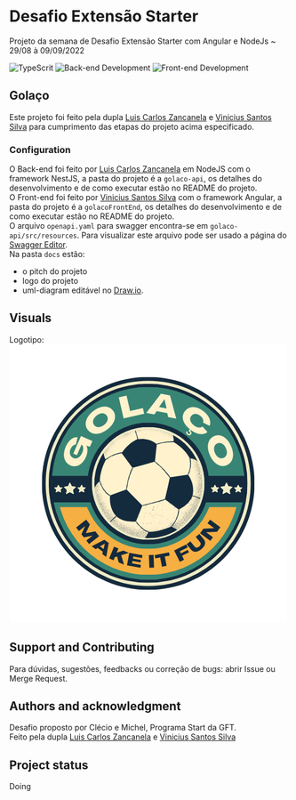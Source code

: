 # Desafio Extensão Starter

Projeto da semana de Desafio Extensão Starter com Angular e NodeJs ~ 29/08 à 09/09/2022

![TypeScrit](https://img.shields.io/static/v1?color=blue&label=Dev&message=TypeScript&style=for-the-badge&logo=TypeScript)
![Back-end Development](https://img.shields.io/static/v1?color=red&label=Back-end&message=by_Luis_Carlos&style=for-the-badge&logo=Nestjs)
![Front-end Development](https://img.shields.io/static/v1?color=red&label=Front-end&message=byVinicius&style=for-the-badge&logo=Angular)

## Golaço

Este projeto foi feito pela dupla [Luis Carlos Zancanela] e [Vinicius Santos Silva] para cumprimento das etapas do projeto acima especificado.

### Configuration

O Back-end foi feito por [Luis Carlos Zancanela] em NodeJS com o framework NestJS, a pasta do projeto é a `golaco-api`, os detalhes do desenvolvimento e de como executar estão no README do projeto.  
O Front-end foi feito por [Vinicius Santos Silva] com o framework Angular, a pasta do projeto é a `golacoFrontEnd`, os detalhes do desenvolvimento e de como executar estão no README do projeto.  
O arquivo `openapi.yaml` para swagger encontra-se em `golaco-api/src/resources`. Para visualizar este arquivo pode ser usado a página do [Swagger Editor].  
Na pasta `docs` estão:

- o pitch do projeto
- logo do projeto
- uml-diagram editável no [Draw.io].

## Visuals

Logotipo:  
![Logotipo](docs/logo.png?raw=true "Logotipo")

## Support and Contributing

Para dúvidas, sugestões, feedbacks ou correção de bugs: abrir Issue ou Merge Request.

## Authors and acknowledgment

Desafio proposto por Clécio e Michel, Programa Start da GFT.  
Feito pela dupla [Luis Carlos Zancanela] e  [Vinicius Santos Silva]

## Project status

Doing

[Luis Carlos Zancanela]: https://github.com/didifive
[Vinicius Santos Silva]: https://github.com

[Swagger Editor]: https://editor.swagger.io/
[Draw.io]: https://draw.io/